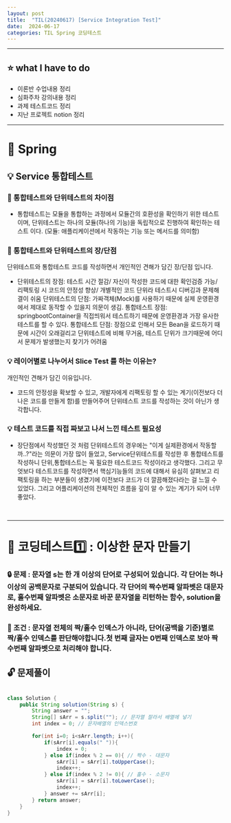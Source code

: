 ```yaml
---
layout: post
title:  "TIL(20240617) [Service Integration Test]"
date:  2024-06-17
categories: TIL Spring 코딩테스트
---
```



---------------------------------------------------------------------


## ⭐ what I have to do
- 이론반 수업내용 정리
- 심화주차 강의내용 정리
- 과제 테스트코드 정리
- 지난 프로젝트 notion 정리


---------------------------------------------------------------------


# 📌 Spring

## 💡 Service 통합테스트 




### 🚩 통합테스트와 단위테스트의 차이점
- 통합테스트는 모듈을 통합하는 과정에서 모듈간의 호환성을 확인하기 위한 테스트이며, 단위테스트는 하나의 모듈(하나의 기능)을 독립적으로 진행하여 확인하는 테스트 이다. (모듈: 애플리케이션에서 작동하는 기능 또는 메서드를 의미함)

### 🚩 통합테스트와 단위테스트의 장/단점

단위테스트와 통합테스트 코드를 작성하면서 개인적인
견해가 담긴 장/단점 입니다. 

- 단위테스트의 장점: 테스트 시간 절감/ 자신이 작성한 코드에 대한 확인검증 가능/ 리팩토링 시 코드의 안정성 향상/ 개별적인 코드 단위라 테스트시 디버깅과 문제해결이 쉬움
단위테스트의 단점: 가짜객체(Mock)를 사용하기 때문에 실제 운영환경에서 제대로 동작할 수 있을지 의문이 생김.
통합테스트 장점: springbootContainer을 직접띄워서 테스트하기 때문에 운영환경과 가장 유사한 테스트를 할 수 있다.
통합테스트 단점:  장점으로 인해서 모든 Bean을 로드하기 때문에 시간이 오래걸리고 단위테스트에 비해 무거움, 테스트 단위가 크기때문에 어디서 문제가 발생했는지 찾기가 어려움

### 💡 레이어별로 나누어서 Slice Test 를 하는 이유는?

개인적인 견해가 담긴 이유입니다.

- 코드의 안정성을 확보할 수 있고, 개발자에게 리팩토링 할 수 있는 계기(이전보다 더 나은 코드를 만들게 함)를 만들어주어 단위테스트 코드를 작성하는 것이 아닌가 생각합니다. 

### 💡 테스트 코드를 직접 짜보고 나서 느낀 테스트 필요성
- 장단점에서 작성했던 것 처럼 단위테스트의 경우에는 "이게 실제환경에서 작동할까..?"라는 의문이 가장 많이 들었고, Service단위테스트를 작성한 후 통합테스트를 작성하니 단위,통합테스트는 꼭 필요한 테스트코드 작성이라고 생각했다. 그리고 무엇보다 테스트코드를 작성하면서 핵심기능들의 코드에 대해서 유심히 살펴보고 리팩토링을 하는 부분들이 생겼기에 이전보다 코드가 더 깔끔해졌다라는 걸 느낄 수 있었다. 그리고 어플리케이션의 전체적인 흐름을 깊이 알 수 있는 계기가 되어 너무 좋았다.

<br>



---------------------------------------------------------------------


# 📌 코딩테스트1️⃣ : 이상한 문자 만들기

### 🔒 문제 : 문자열 s는 한 개 이상의 단어로 구성되어 있습니다. 각 단어는 하나 이상의 공백문자로 구분되어 있습니다. 각 단어의 짝수번째 알파벳은 대문자로, 홀수번째 알파벳은 소문자로 바꾼 문자열을 리턴하는 함수, solution을 완성하세요.

### 🚫 조건 : 문자열 전체의 짝/홀수 인덱스가 아니라, 단어(공백을 기준)별로 짝/홀수 인덱스를 판단해야합니다.첫 번째 글자는 0번째 인덱스로 보아 짝수번째 알파벳으로 처리해야 합니다.

## 🔓 문제풀이

```java

class Solution {
    public String solution(String s) {
        String answer = "";
        String[] sArr = s.split(""); // 문자열 잘라서 배열에 넣기
        int index = 0; // 문자배열의 인덱스번호 

        for(int i=0; i<sArr.length; i++){
            if(sArr[i].equals(" ")){  
                index = 0;
            } else if(index % 2 == 0){ // 짝수 - 대문자
                sArr[i] = sArr[i].toUpperCase();
                index++;    
            } else if(index % 2 != 0){ // 홀수 - 소문자
                sArr[i] = sArr[i].toLowerCase();
                index++;
            } answer += sArr[i]; 
        } return answer;
    }
}

```


